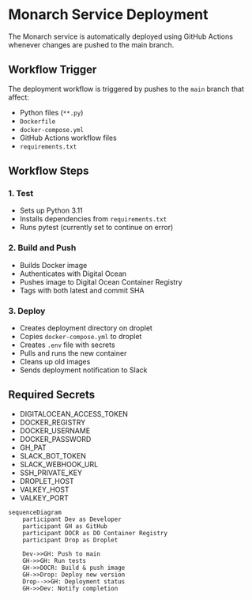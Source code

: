 # Monarch Service Deployment

The Monarch service is automatically deployed using GitHub Actions whenever changes are pushed to the main branch.

## Workflow Trigger
The deployment workflow is triggered by pushes to the `main` branch that affect:
- Python files (`**.py`)
- `Dockerfile`
- `docker-compose.yml`
- GitHub Actions workflow files
- `requirements.txt`

## Workflow Steps

### 1. Test
- Sets up Python 3.11
- Installs dependencies from `requirements.txt`
- Runs pytest (currently set to continue on error)

### 2. Build and Push
- Builds Docker image
- Authenticates with Digital Ocean
- Pushes image to Digital Ocean Container Registry
- Tags with both latest and commit SHA

### 3. Deploy
- Creates deployment directory on droplet
- Copies `docker-compose.yml` to droplet
- Creates `.env` file with secrets
- Pulls and runs the new container
- Cleans up old images
- Sends deployment notification to Slack

## Required Secrets

* DIGITALOCEAN_ACCESS_TOKEN
* DOCKER_REGISTRY
* DOCKER_USERNAME
* DOCKER_PASSWORD
* GH_PAT
* SLACK_BOT_TOKEN
* SLACK_WEBHOOK_URL
* SSH_PRIVATE_KEY
* DROPLET_HOST
* VALKEY_HOST
* VALKEY_PORT

```mermaid
sequenceDiagram
    participant Dev as Developer
    participant GH as GitHub
    participant DOCR as DO Container Registry
    participant Drop as Droplet

    Dev->>GH: Push to main
    GH->>GH: Run tests
    GH->>DOCR: Build & push image
    GH->>Drop: Deploy new version
    Drop-->>GH: Deployment status
    GH->>Dev: Notify completion
```